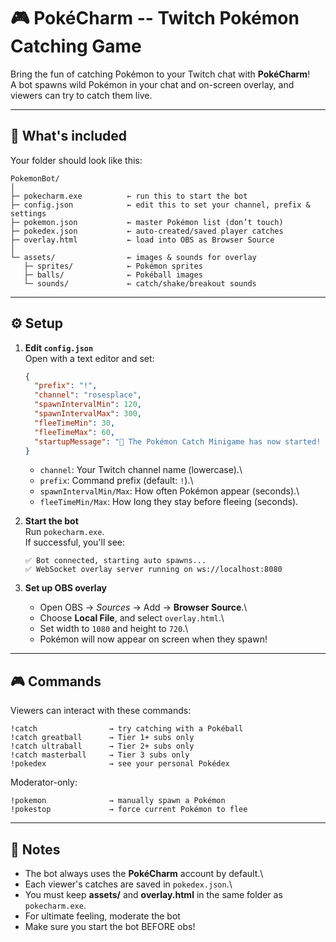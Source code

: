 # 🎮 PokéCharm -- Twitch Pokémon Catching Game

Bring the fun of catching Pokémon to your Twitch chat with
**PokéCharm**!\
A bot spawns wild Pokémon in your chat and on-screen overlay, and
viewers can try to catch them live.

------------------------------------------------------------------------

## 📂 What's included

Your folder should look like this:

    PokemonBot/
    │
    ├─ pokecharm.exe          ← run this to start the bot
    ├─ config.json            ← edit this to set your channel, prefix & settings
    ├─ pokemon.json           ← master Pokémon list (don’t touch)
    ├─ pokedex.json           ← auto-created/saved player catches
    ├─ overlay.html           ← load into OBS as Browser Source
    │
    └─ assets/                ← images & sounds for overlay
       ├─ sprites/            ← Pokémon sprites
       ├─ balls/              ← Pokéball images
       └─ sounds/             ← catch/shake/breakout sounds

------------------------------------------------------------------------

## ⚙️ Setup

1.  **Edit `config.json`**\
    Open with a text editor and set:

    ``` json
    {
      "prefix": "!",
      "channel": "rosesplace",
      "spawnIntervalMin": 120,
      "spawnIntervalMax": 300,
      "fleeTimeMin": 30,
      "fleeTimeMax": 60,
      "startupMessage": "🌟 The Pokémon Catch Minigame has now started! Get ready for wild encounters..."
    }
    ```

    -   `channel`: Your Twitch channel name (lowercase).\
    -   `prefix`: Command prefix (default: `!`).\
    -   `spawnIntervalMin/Max`: How often Pokémon appear (seconds).\
    -   `fleeTimeMin/Max`: How long they stay before fleeing (seconds).

2.  **Start the bot**\
    Run `pokecharm.exe`.\
    If successful, you'll see:

        ✅ Bot connected, starting auto spawns...
        ✅ WebSocket overlay server running on ws://localhost:8080

3.  **Set up OBS overlay**

    -   Open OBS → *Sources* → Add → **Browser Source**.\
    -   Choose **Local File**, and select `overlay.html`.\
    -   Set width to `1080` and height to `720`.\
    -   Pokémon will now appear on screen when they spawn!

------------------------------------------------------------------------

## 🎮 Commands

Viewers can interact with these commands:

    !catch                → try catching with a Pokéball
    !catch greatball      → Tier 1+ subs only
    !catch ultraball      → Tier 2+ subs only
    !catch masterball     → Tier 3 subs only
    !pokedex              → see your personal Pokédex

Moderator-only:

    !pokemon              → manually spawn a Pokémon
    !pokestop             → force current Pokémon to flee

------------------------------------------------------------------------

## 🐾 Notes

-   The bot always uses the **PokéCharm** account by default.\
-   Each viewer's catches are saved in `pokedex.json`.\
-   You must keep **assets/** and **overlay.html** in the same folder as
    `pokecharm.exe`.
-   For ultimate feeling, moderate the bot
-   Make sure you start the bot BEFORE obs!
